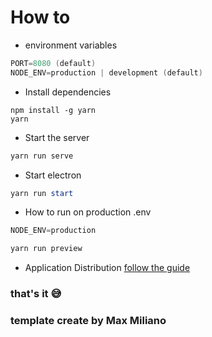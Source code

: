 # How to

- environment variables
```powershell
PORT=8080 (default)
NODE_ENV=production | development (default)
```
- Install dependencies
```
npm install -g yarn
yarn
```

- Start the server
```powershell
yarn run serve
```

- Start electron
```powershell
yarn run start
```

- How to run on production
.env
```powershell
NODE_ENV=production
```

```powershell
yarn run preview
```

- Application Distribution
[follow the guide](https://www.electronjs.org/pt/docs/latest/tutorial/application-distribution)

### that's it 😅
### template create by Max Miliano
